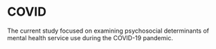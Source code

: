 # COVID

The current study focused on examining psychosocial determinants of mental health service use during the COVID-19 pandemic.
